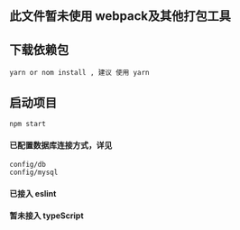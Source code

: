 ## 此文件暂未使用 webpack及其他打包工具

## 下载依赖包
    yarn or nom install , 建议 使用 yarn
## 启动项目
    npm start

#### 已配置数据库连接方式，详见 
    config/db
    config/mysql
#### 已接入 eslint
#### 暂未接入 typeScript 